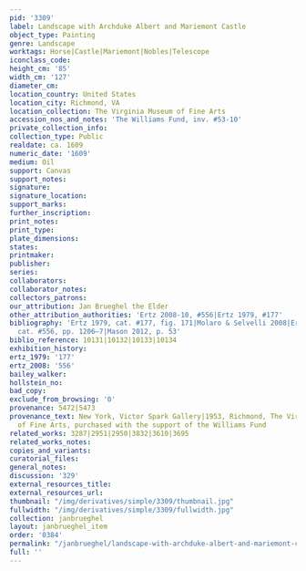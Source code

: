 ```yaml
---
pid: '3309'
label: Landscape with Archduke Albert and Mariemont Castle
object_type: Painting
genre: Landscape
worktags: Horse|Castle|Mariemont|Nobles|Telescope
iconclass_code:
height_cm: '85'
width_cm: '127'
diameter_cm:
location_country: United States
location_city: Richmond, VA
location_collection: The Virginia Museum of Fine Arts
accession_nos_and_notes: 'The Williams Fund, inv. #53-10'
private_collection_info:
collection_type: Public
realdate: ca. 1609
numeric_date: '1609'
medium: Oil
support: Canvas
support_notes:
signature:
signature_location:
support_marks:
further_inscription:
print_notes:
print_type:
plate_dimensions:
states:
printmaker:
publisher:
series:
collaborators:
collaborator_notes:
collectors_patrons:
our_attribution: Jan Brueghel the Elder
other_attribution_authorities: 'Ertz 2008-10, #556|Ertz 1979, #177'
bibliography: 'Ertz 1979, cat. #177, fig. 171|Molaro & Selvelli 2008|Ertz 2008-10,
  cat. #556, pp. 1206–7|Mason 2012, p. 53'
biblio_reference: 10131|10132|10133|10134
exhibition_history:
ertz_1979: '177'
ertz_2008: '556'
bailey_walker:
hollstein_no:
bad_copy:
exclude_from_browsing: '0'
provenance: 5472|5473
provenance_text: New York, Victor Spark Gallery|1953, Richmond, The Virginia Museum
  of Fine Arts, purchased with the support of the Williams Fund
related_works: 3287|2951|2950|3832|3610|3695
related_works_notes:
copies_and_variants:
curatorial_files:
general_notes:
discussion: '329'
external_resources_title:
external_resources_url:
thumbnail: "/img/derivatives/simple/3309/thumbnail.jpg"
fullwidth: "/img/derivatives/simple/3309/fullwidth.jpg"
collection: janbrueghel
layout: janbrueghel_item
order: '0384'
permalink: "/janbrueghel/landscape-with-archduke-albert-and-mariemont-castle"
full: ''
---
```

